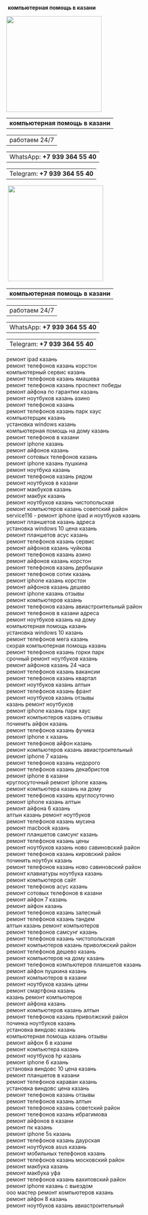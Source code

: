 
<p>&nbsp;<strong>компьютерная помощь в казани</strong></p>
<p><img src="https://cache3.youla.io/files/images/360_360/5c/1e/5c1e0fd9eef141d7e775c7a4.jpg" alt="" width="250" height="250" /></p>
<table>
<tbody>
<tr>
<td><strong>компьютерная помощь в казани</strong></td>
</tr>
</tbody>
</table>
<table>
<tbody>
<tr>
<td style="text-align: center;">работаем 24/7</td>
</tr>
</tbody>
</table>
<table>
<tbody>
<tr>
<td>WhatsApp: <strong>+7 939 364 55 40</strong></td>
</tr>
</tbody>
</table>
<table>
<tbody>
<tr>
<td>Telegram:&nbsp;<strong>+7 939 364 55 40</strong></td>
</tr>
</tbody>
</table>
<p>&nbsp;<img src="https://sun9-31.userapi.com/1X4359taECtp0nkJl02D7qceSvurg0mFfxtvGQ/9XVwQ9gQdy0.jpg" alt="" width="250" height="250" /></p>
<table>
<tbody>
<tr>
<td><strong>компьютерная помощь в казани</strong></td>
</tr>
</tbody>
</table>
<table>
<tbody>
<tr>
<td>работаем 24/7</td>
</tr>
</tbody>
</table>
<table>
<tbody>
<tr>
<td>WhatsApp: <strong>+7 939 364 55 40</strong></td>
</tr>
</tbody>
</table>
<table>
<tbody>
<tr>
<td>Telegram:&nbsp;<strong>+7 939 364 55 40</strong></td>
</tr>
</tbody>
</table>
<p>ремонт ipad казань<br />ремонт телефонов казань корстон<br />компьютерный сервис казань<br />ремонт телефонов казань ямашева<br />ремонт телефонов казань проспект победы<br />ремонт айфона по гарантии казань<br />ремонт ноутбуков казань азино<br />ремонт телефонов казань<br />ремонт телефонов казань парк хаус<br />компьютерщик казань<br />установка windows казань<br />компьютерная помощь на дому казань<br />ремонт телефонов в казани<br />ремонт iphone казань<br />ремонт айфонов казань<br />ремонт сотовых телефонов казань<br />ремонт iphone казань пушкина<br />ремонт ноутбука казань<br />ремонт телефонов казань рядом<br />ремонт ноутбуков в казани<br />ремонт макбуков казань<br />ремонт макбук казань<br />ремонт ноутбуков казань чистопольская<br />ремонт компьютеров казань советский район<br />service116 - ремонт iphone ipad и ноутбуков казань<br />ремонт планшетов казань адреса<br />установка windows 10 цена казань<br />ремонт планшетов асус казань<br />ремонт телефонов казань сервис<br />ремонт айфонов казань чуйкова<br />ремонт телефонов казань азино<br />ремонт айфонов казань корстон<br />ремонт телефонов казань дербышки<br />ремонт телефонов сотик казань<br />ремонт iphone казань корстон<br />ремонт айфонов казань дешево<br />ремонт iphone казань отзывы<br />ремонт компьютеров казань<br />ремонт телефонов казань авиастроительный район<br />ремонт телефонов в казани адреса<br />ремонт ноутбуков казань на дому<br />компьютерная помощь казань<br />установка windows 10 казань<br />ремонт телефонов мега казань<br />скорая компьютерная помощь казань<br />ремонт телефонов казань горки парк<br />срочный ремонт ноутбуков казань<br />ремонт айфонов казань 24 часа<br />ремонт телефонов казань вакансии<br />ремонт телефонов казань квартал<br />ремонт ноутбуков казань алтын<br />ремонт телефонов казань франт<br />ремонт ноутбуков казань отзывы<br />казань ремонт ноутбуков<br />ремонт iphone казань парк хаус<br />ремонт компьютеров казань отзывы<br />починить айфон казань<br />ремонт телефонов казань фучика<br />ремонт iphone x казань<br />ремонт телефонов айфон казань<br />ремонт компьютеров казань авиастроительный<br />ремонт iphone 7 казань<br />ремонт телефонов казань недорого<br />ремонт телефонов казань декабристов<br />ремонт iphone в казани<br />круглосуточный ремонт iphone казань<br />ремонт компьютера казань на дому<br />ремонт телефонов казань круглосуточно<br />ремонт iphone казань алтын<br />ремонт айфона 6 казань<br />алтын казань ремонт ноутбуков<br />ремонт телефонов казань мусина<br />ремонт macbook казань<br />ремонт планшетов самсунг казань<br />ремонт телефонов казань цены<br />ремонт ноутбуков казань ново савиновский район<br />ремонт телефонов казань кировский район<br />починить ноутбук казань<br />ремонт телефонов казань ново савиновский район<br />ремонт клавиатуры ноутбука казань<br />ремонт компьютеров сайт<br />ремонт телефонов асус казань<br />ремонт сотовых телефонов в казани<br />ремонт айфон 7 казань<br />ремонт айфон казань<br />ремонт телефонов казань залесный<br />ремонт телефонов казань тандем<br />алтын казань ремонт компьютеров<br />ремонт телефонов самсунг казань<br />ремонт телефонов казань чистопольская<br />ремонт компьютеров казань приволжский район<br />ремонт телефонов дешево казань<br />ремонт компьютеров на дому казань<br />ремонт телефонов компьютеров планшетов казань<br />ремонт айфон пушкина казань<br />ремонт компьютеров в казани<br />ремонт ноутбуков казань цены<br />ремонт смартфона казань<br />казань ремонт компьютеров<br />ремонт айфона казань<br />ремонт компьютеров казань алтын<br />ремонт телефонов казань приволжский район<br />починка ноутбуков казань<br />установка виндовс казань<br />компьютерная помощь казань отзывы<br />ремонт айфон 6 в казани<br />ремонт компьютера казань<br />ремонт ноутбуков hp казань<br />ремонт iphone 6 казань<br />установка виндовс 10 цена казань<br />ремонт планшетов в казани<br />ремонт телефонов караван казань<br />установка виндовс цена казань<br />ремонт телефонов казань отзывы<br />ремонт телефонов казань алтын<br />ремонт телефонов казань советский район<br />ремонт телефонов казань ибрагимова<br />ремонт айфонов в казани<br />ремонт пк казань<br />ремонт iphone 5s казань<br />ремонт телефонов казань даурская<br />ремонт ноутбуков asus казань<br />ремонт мобильных телефонов казань<br />ремонт телефонов казань московский район<br />ремонт макбука казань<br />ремонт макбука уфа<br />ремонт телефонов казань вахитовский район<br />ремонт iphone казань с выездом<br />ооо мастер ремонт компьютеров казань<br />ремонт айфон 8 казань<br />ремонт ноутбуков казань авиастроительный</p>
